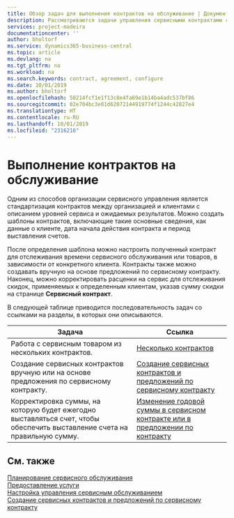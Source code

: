 ```yaml
---
title: Обзор задач для выполнения контрактов на обслуживание | Документация Майкрософт
description: Рассматриваются задачи управления сервисными контрактами с клиентами.
services: project-madeira
documentationcenter: ''
author: bholtorf
ms.service: dynamics365-business-central
ms.topic: article
ms.devlang: na
ms.tgt_pltfrm: na
ms.workload: na
ms.search.keywords: contract, agreement, configure
ms.date: 10/01/2019
ms.author: bholtorf
ms.openlocfilehash: 50214fcf1e1f13c8e4fa69e1b14ba4adc537bf86
ms.sourcegitcommit: 02e704bc3e01d62072144919774f1244c42827e4
ms.translationtype: HT
ms.contentlocale: ru-RU
ms.lasthandoff: 10/01/2019
ms.locfileid: "2316216"
---
```

# <a name="fulfilling-service-contracts"></a>Выполнение контрактов на обслуживание 
Одним из способов организации сервисного управления является стандартизация контрактов между организацией и клиентами с описанием уровней сервиса и ожидаемых результатов. Можно создать шаблоны контрактов, включающие такие основные сведения, как данные о клиенте, дата начала действия контракта и период выставления счетов.  
  
После определения шаблона можно настроить полученный контракт для отслеживания времени сервисного обслуживания или товаров, в зависимости от конкретного клиента. Контракты также можно создавать вручную на основе предложений по сервисному контракту. Наконец, можно корректировать расценки на сервис для отслеживания скидок, применяемых к определенным клиентам, указав сумму скидки на странице **Сервисный контракт**.  

В следующей таблице приводится последовательность задач со ссылками на разделы, в которых они описываются.   
  
|**Задача**|**Ссылка**|  
|------------|-------------|  
|Работа с сервисным товаром из нескольких контрактов. | [Несколько контрактов](service-multiple-contracts.md)|  
|Создание сервисных контрактов вручную или на основе предложения по сервисному контракту.| [Создание сервисных контрактов и предложений по сервисному контракту](service-how-to-create-service-contracts-and-service-contract-quotes.md)|
|Корректировка суммы, на которую будет ежегодно выставляться счет, чтобы обеспечить выставление счета на правильную сумму.|[Изменение годовой суммы в сервисном контракте или в предложении по контракту](service-how-to-change-the-annual-amount-on-service-contracts-or-contract-quotes.md)|

## <a name="see-also"></a>См. также
[Планирование сервисного обслуживания](service-plan-service.md)  
[Предоставление услуги](service-deliver-service.md)  
[Настройка управления сервисным обслуживанием](service-setup-service.md)  
[Создание сервисных контрактов и предложений по сервисному контракту](service-how-to-create-service-contracts-and-service-contract-quotes.md)  
